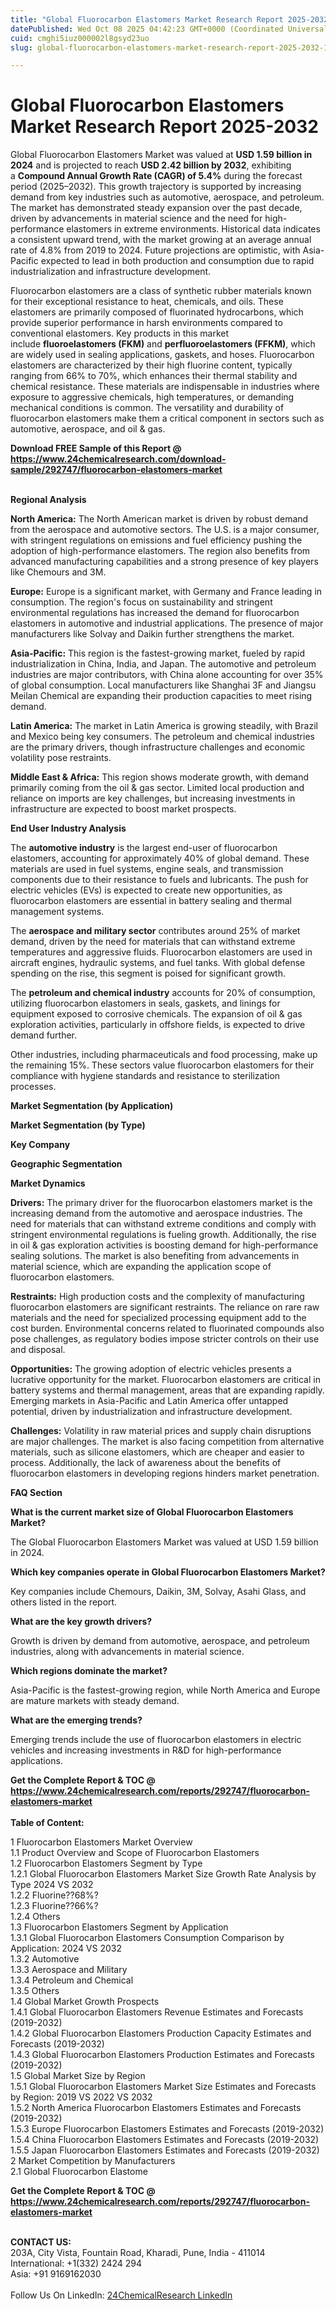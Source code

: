 ```yaml
---
title: "Global Fluorocarbon Elastomers Market Research Report 2025-2032"
datePublished: Wed Oct 08 2025 04:42:23 GMT+0000 (Coordinated Universal Time)
cuid: cmghi5iuz000002l8gsyd23uo
slug: global-fluorocarbon-elastomers-market-research-report-2025-2032-1-1

---
```


# Global Fluorocarbon Elastomers Market Research Report 2025-2032

<p>Global Fluorocarbon Elastomers Market was valued at <strong>USD 1.59 billion in 2024</strong> and is projected to reach <strong>USD 2.42 billion by 2032</strong>, exhibiting a <strong>Compound Annual Growth Rate (CAGR) of 5.4%</strong> during the forecast period (2025–2032). This growth trajectory is supported by increasing demand from key industries such as automotive, aerospace, and petroleum. The market has demonstrated steady expansion over the past decade, driven by advancements in material science and the need for high-performance elastomers in extreme environments. Historical data indicates a consistent upward trend, with the market growing at an average annual rate of 4.8% from 2019 to 2024. Future projections are optimistic, with Asia-Pacific expected to lead in both production and consumption due to rapid industrialization and infrastructure development.</p><p>
</p><p>Fluorocarbon elastomers are a class of synthetic rubber materials known for their exceptional resistance to heat, chemicals, and oils. These elastomers are primarily composed of fluorinated hydrocarbons, which provide superior performance in harsh environments compared to conventional elastomers. Key products in this market include <strong>fluoroelastomers (FKM)</strong> and <strong>perfluoroelastomers (FFKM)</strong>, which are widely used in sealing applications, gaskets, and hoses. Fluorocarbon elastomers are characterized by their high fluorine content, typically ranging from 66% to 70%, which enhances their thermal stability and chemical resistance. These materials are indispensable in industries where exposure to aggressive chemicals, high temperatures, or demanding mechanical conditions is common. The versatility and durability of fluorocarbon elastomers make them a critical component in sectors such as automotive, aerospace, and oil &amp; gas.</p><div><b>Download FREE Sample of this Report @ 
            <a href="https://www.24chemicalresearch.com/download-sample/292747/fluorocarbon-elastomers-market">
            https://www.24chemicalresearch.com/download-sample/292747/fluorocarbon-elastomers-market</a></b></div><br><p>
<strong>Regional Analysis</strong></p><p>
</p><p><strong>North America:</strong> The North American market is driven by robust demand from the aerospace and automotive sectors. The U.S. is a major consumer, with stringent regulations on emissions and fuel efficiency pushing the adoption of high-performance elastomers. The region also benefits from advanced manufacturing capabilities and a strong presence of key players like Chemours and 3M.</p><p>
</p><p><strong>Europe:</strong> Europe is a significant market, with Germany and France leading in consumption. The region's focus on sustainability and stringent environmental regulations has increased the demand for fluorocarbon elastomers in automotive and industrial applications. The presence of major manufacturers like Solvay and Daikin further strengthens the market.</p><p>
</p><p><strong>Asia-Pacific:</strong> This region is the fastest-growing market, fueled by rapid industrialization in China, India, and Japan. The automotive and petroleum industries are major contributors, with China alone accounting for over 35% of global consumption. Local manufacturers like Shanghai 3F and Jiangsu Meilan Chemical are expanding their production capacities to meet rising demand.</p><p>
</p><p><strong>Latin America:</strong> The market in Latin America is growing steadily, with Brazil and Mexico being key consumers. The petroleum and chemical industries are the primary drivers, though infrastructure challenges and economic volatility pose restraints.</p><p>
</p><p><strong>Middle East &amp; Africa:</strong> This region shows moderate growth, with demand primarily coming from the oil &amp; gas sector. Limited local production and reliance on imports are key challenges, but increasing investments in infrastructure are expected to boost market prospects.</p><p>
<strong>End User Industry Analysis</strong></p><p>
</p><p>The <strong>automotive industry</strong> is the largest end-user of fluorocarbon elastomers, accounting for approximately 40% of global demand. These materials are used in fuel systems, engine seals, and transmission components due to their resistance to fuels and lubricants. The push for electric vehicles (EVs) is expected to create new opportunities, as fluorocarbon elastomers are essential in battery sealing and thermal management systems.</p><p>
</p><p>The <strong>aerospace and military sector</strong> contributes around 25% of market demand, driven by the need for materials that can withstand extreme temperatures and aggressive fluids. Fluorocarbon elastomers are used in aircraft engines, hydraulic systems, and fuel tanks. With global defense spending on the rise, this segment is poised for significant growth.</p><p>
</p><p>The <strong>petroleum and chemical industry</strong> accounts for 20% of consumption, utilizing fluorocarbon elastomers in seals, gaskets, and linings for equipment exposed to corrosive chemicals. The expansion of oil &amp; gas exploration activities, particularly in offshore fields, is expected to drive demand further.</p><p>
</p><p>Other industries, including pharmaceuticals and food processing, make up the remaining 15%. These sectors value fluorocarbon elastomers for their compliance with hygiene standards and resistance to sterilization processes.</p><p>
<strong>Market Segmentation (by Application)</strong></p><p>
</p><p>
<strong>Market Segmentation (by Type)</strong></p><p>
</p><p>
<strong>Key Company</strong></p><p>
</p><p>
<strong>Geographic Segmentation</strong></p><p>
</p><p>
<strong>Market Dynamics</strong></p><p>
</p><p><strong>Drivers:</strong> The primary driver for the fluorocarbon elastomers market is the increasing demand from the automotive and aerospace industries. The need for materials that can withstand extreme conditions and comply with stringent environmental regulations is fueling growth. Additionally, the rise in oil &amp; gas exploration activities is boosting demand for high-performance sealing solutions. The market is also benefiting from advancements in material science, which are expanding the application scope of fluorocarbon elastomers.</p><p>
</p><p><strong>Restraints:</strong> High production costs and the complexity of manufacturing fluorocarbon elastomers are significant restraints. The reliance on rare raw materials and the need for specialized processing equipment add to the cost burden. Environmental concerns related to fluorinated compounds also pose challenges, as regulatory bodies impose stricter controls on their use and disposal.</p><p>
</p><p><strong>Opportunities:</strong> The growing adoption of electric vehicles presents a lucrative opportunity for the market. Fluorocarbon elastomers are critical in battery systems and thermal management, areas that are expanding rapidly. Emerging markets in Asia-Pacific and Latin America offer untapped potential, driven by industrialization and infrastructure development.</p><p>
</p><p><strong>Challenges:</strong> Volatility in raw material prices and supply chain disruptions are major challenges. The market is also facing competition from alternative materials, such as silicone elastomers, which are cheaper and easier to process. Additionally, the lack of awareness about the benefits of fluorocarbon elastomers in developing regions hinders market penetration.</p><p>
<strong>FAQ Section</strong></p><p>
</p><p><strong>What is the current market size of Global Fluorocarbon Elastomers Market?</strong></p><p>
</p><p>The Global Fluorocarbon Elastomers Market was valued at USD 1.59 billion in 2024.</p><p>
</p><p><strong>Which key companies operate in Global Fluorocarbon Elastomers Market?</strong></p><p>
</p><p>Key companies include Chemours, Daikin, 3M, Solvay, Asahi Glass, and others listed in the report.</p><p>
</p><p><strong>What are the key growth drivers?</strong></p><p>
</p><p>Growth is driven by demand from automotive, aerospace, and petroleum industries, along with advancements in material science.</p><p>
</p><p><strong>Which regions dominate the market?</strong></p><p>
</p><p>Asia-Pacific is the fastest-growing region, while North America and Europe are mature markets with steady demand.</p><p>
</p><p><strong>What are the emerging trends?</strong></p><p>
</p><p>Emerging trends include the use of fluorocarbon elastomers in electric vehicles and increasing investments in R&amp;D for high-performance applications.</p>

<div><b>Get the Complete Report & TOC @ 
            <a href="https://www.24chemicalresearch.com/reports/292747/fluorocarbon-elastomers-market">
            https://www.24chemicalresearch.com/reports/292747/fluorocarbon-elastomers-market</a></b></div><br>
            <b>Table of Content:</b><p>1 Fluorocarbon Elastomers Market Overview<br />
    1.1 Product Overview and Scope of Fluorocarbon Elastomers<br />
    1.2 Fluorocarbon Elastomers Segment by Type<br />
        1.2.1 Global Fluorocarbon Elastomers Market Size Growth Rate Analysis by Type 2024 VS 2032<br />
        1.2.2 Fluorine??68%?<br />
        1.2.3 Fluorine??66%?<br />
        1.2.4 Others<br />
    1.3 Fluorocarbon Elastomers Segment by Application<br />
        1.3.1 Global Fluorocarbon Elastomers Consumption Comparison by Application: 2024 VS 2032<br />
        1.3.2 Automotive<br />
        1.3.3 Aerospace and Military<br />
        1.3.4 Petroleum and Chemical<br />
        1.3.5 Others<br />
    1.4 Global Market Growth Prospects<br />
        1.4.1 Global Fluorocarbon Elastomers Revenue Estimates and Forecasts (2019-2032)<br />
        1.4.2 Global Fluorocarbon Elastomers Production Capacity Estimates and Forecasts (2019-2032)<br />
        1.4.3 Global Fluorocarbon Elastomers Production Estimates and Forecasts (2019-2032)<br />
    1.5 Global Market Size by Region<br />
        1.5.1 Global Fluorocarbon Elastomers Market Size Estimates and Forecasts by Region: 2019 VS 2022 VS 2032<br />
        1.5.2 North America Fluorocarbon Elastomers Estimates and Forecasts (2019-2032)<br />
        1.5.3 Europe Fluorocarbon Elastomers Estimates and Forecasts (2019-2032)<br />
        1.5.4 China Fluorocarbon Elastomers Estimates and Forecasts (2019-2032)<br />
        1.5.5 Japan Fluorocarbon Elastomers Estimates and Forecasts (2019-2032)<br />
2 Market Competition by Manufacturers<br />
    2.1 Global Fluorocarbon Elastome</p>

<div><b>Get the Complete Report & TOC @ 
            <a href="https://www.24chemicalresearch.com/reports/292747/fluorocarbon-elastomers-market">
            https://www.24chemicalresearch.com/reports/292747/fluorocarbon-elastomers-market</a></b></div><br>

<b>CONTACT US:</b><br>
            203A, City Vista, Fountain Road, Kharadi, Pune, India - 411014<br>
            International: +1(332) 2424 294<br>
            Asia: +91 9169162030 <br><br>
            Follow Us On LinkedIn: <a href="https://www.linkedin.com/company/24chemicalresearch/">24ChemicalResearch LinkedIn</a>
